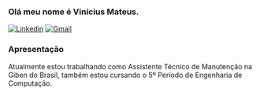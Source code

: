 ### Olá meu nome é Vinicius Mateus.

[![Linkedin](https://img.shields.io/badge/LinkedIn-0077B5?style=for-the-badge&logo=linkedin&logoColor=white)](www.linkedin.com/in/vinicius-mateus-700a28285)
[![Gmail](https://img.shields.io/badge/Gmail-D14836?style=for-the-badge&logo=gmail&logoColor=white)](vinicius.dcmmateus@gmail.com)

### Apresentação

Atualmente estou trabalhando como Assistente Técnico de Manutenção na Giben do Brasil, também estou cursando o 5º Período de Engenharia de Computação.
